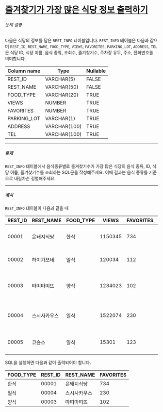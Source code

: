 # [즐겨찾기가 가장 많은 식당 정보 출력하기](https://school.programmers.co.kr/learn/courses/30/lessons/131123)


###### 문제 설명


다음은 식당의 정보를 담은 `REST_INFO` 테이블입니다. `REST_INFO` 테이블은 다음과 같으며 `REST_ID`, `REST_NAME`, `FOOD_TYPE`, `VIEWS`, `FAVORITES`, `PARKING_LOT`, `ADDRESS`, `TEL`은 식당 ID, 식당 이름, 음식 종류, 조회수, 즐겨찾기수, 주차장 유무, 주소, 전화번호를 의미합니다.




| Column name | Type | Nullable |
| --- | --- | --- |
| REST\_ID | VARCHAR(5\) | FALSE |
| REST\_NAME | VARCHAR(50\) | FALSE |
| FOOD\_TYPE | VARCHAR(20\) | TRUE |
| VIEWS | NUMBER | TRUE |
| FAVORITES | NUMBER | TRUE |
| PARKING\_LOT | VARCHAR(1\) | TRUE |
| ADDRESS | VARCHAR(100\) | TRUE |
| TEL | VARCHAR(100\) | TRUE |




---


##### 문제


`REST_INFO` 테이블에서 음식종류별로 즐겨찾기수가 가장 많은 식당의 음식 종류, ID, 식당 이름, 즐겨찾기수를 조회하는 SQL문을 작성해주세요. 이때 결과는 음식 종류를 기준으로 내림차순 정렬해주세요.




---


##### 예시


`REST_INFO` 테이블이 다음과 같을 때




| REST\_ID | REST\_NAME | FOOD\_TYPE | VIEWS | FAVORITES | PARKING\_LOT | ADDRESS | TEL |
| --- | --- | --- | --- | --- | --- | --- | --- |
| 00001 | 은돼지식당 | 한식 | 1150345 | 734 | N | 서울특별시 중구 다산로 149 | 010\-4484\-8751 |
| 00002 | 하이가쯔네 | 일식 | 120034 | 112 | N | 서울시 중구 신당동 375\-21 | NULL |
| 00003 | 따띠따띠뜨 | 양식 | 1234023 | 102 | N | 서울시 강남구 신사동 627\-3 1F | 02\-6397\-1023 |
| 00004 | 스시사카우스 | 일식 | 1522074 | 230 | N | 서울시 서울시 강남구 신사동 627\-27 | 010\-9394\-2554 |
| 00005 | 코슌스 | 일식 | 15301 | 123 | N | 서울특별시 강남구 언주로153길 | 010\-1315\-8729 |


SQL을 실행하면 다음과 같이 출력되어야 합니다.




| FOOD\_TYPE | REST\_ID | REST\_NAME | FAVORITES |
| --- | --- | --- | --- |
| 한식 | 00001 | 은돼지식당 | 734 |
| 일식 | 00004 | 스시사카우스 | 230 |
| 양식 | 00003 | 따띠따띠뜨 | 102 |


